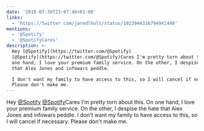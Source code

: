 ```yaml
---
date: '2018-07-30T23:07:46+01:00'
links:
  - 'https://twitter.com/jaredlholt/status/1023944316794941440'
mentions:
  - '@Spotify'
  - '@SpotifyCares'
description: >-
  Hey [@Spotify](https://twitter.com/@Spotify)
  [@Spotify](https://twitter.com/@Spotify)Cares I'm pretty torn about this. On
  one hand, I love your premium family service. On the other, I despise the hate
  that Alex Jones and infowars peddle.

  I don't want my family to have access to this, so I will cancel if necessary.
  Please don't make me.
---
```

Hey [@Spotify](https://twitter.com/@Spotify) [@Spotify](https://twitter.com/@Spotify)Cares I'm pretty torn about this. On one hand, I love your premium family service. On the other, I despise the hate that Alex Jones and infowars peddle.
I don't want my family to have access to this, so I will cancel if necessary. Please don't make me. 
